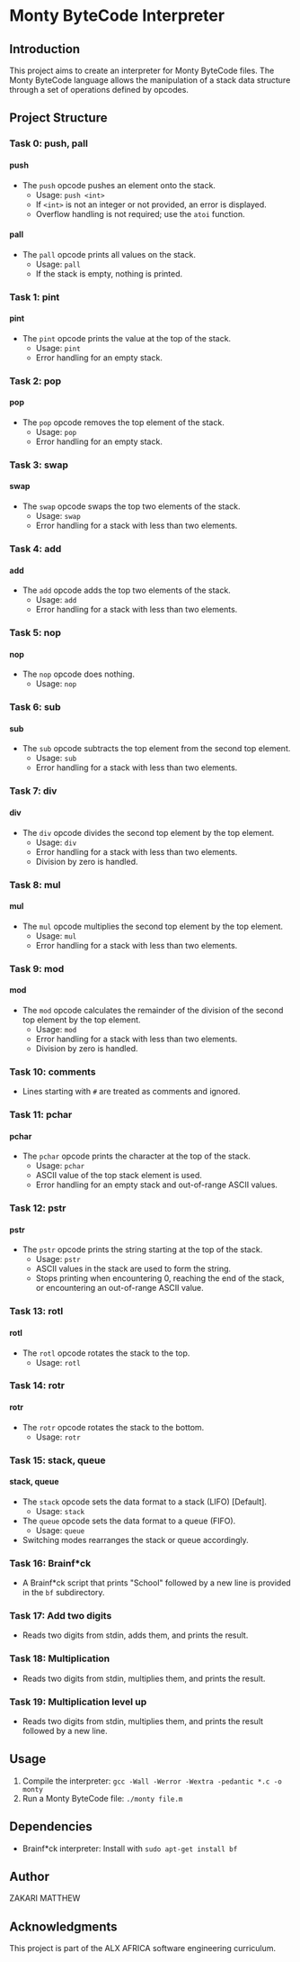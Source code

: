 # Monty ByteCode Interpreter

## Introduction

This project aims to create an interpreter for Monty ByteCode files. The Monty ByteCode language allows the manipulation of a stack data structure through a set of operations defined by opcodes.

## Project Structure

### Task 0: push, pall

#### push
- The `push` opcode pushes an element onto the stack.
    - Usage: `push <int>`
    - If `<int>` is not an integer or not provided, an error is displayed.
    - Overflow handling is not required; use the `atoi` function.

#### pall
- The `pall` opcode prints all values on the stack.
    - Usage: `pall`
    - If the stack is empty, nothing is printed.

### Task 1: pint

#### pint
- The `pint` opcode prints the value at the top of the stack.
    - Usage: `pint`
    - Error handling for an empty stack.

### Task 2: pop

#### pop
- The `pop` opcode removes the top element of the stack.
    - Usage: `pop`
    - Error handling for an empty stack.

### Task 3: swap

#### swap
- The `swap` opcode swaps the top two elements of the stack.
    - Usage: `swap`
    - Error handling for a stack with less than two elements.

### Task 4: add

#### add
- The `add` opcode adds the top two elements of the stack.
    - Usage: `add`
    - Error handling for a stack with less than two elements.

### Task 5: nop

#### nop
- The `nop` opcode does nothing.
    - Usage: `nop`

### Task 6: sub

#### sub
- The `sub` opcode subtracts the top element from the second top element.
    - Usage: `sub`
    - Error handling for a stack with less than two elements.

### Task 7: div

#### div
- The `div` opcode divides the second top element by the top element.
    - Usage: `div`
    - Error handling for a stack with less than two elements.
    - Division by zero is handled.

### Task 8: mul

#### mul
- The `mul` opcode multiplies the second top element by the top element.
    - Usage: `mul`
    - Error handling for a stack with less than two elements.

### Task 9: mod

#### mod
- The `mod` opcode calculates the remainder of the division of the second top element by the top element.
    - Usage: `mod`
    - Error handling for a stack with less than two elements.
    - Division by zero is handled.

### Task 10: comments

- Lines starting with `#` are treated as comments and ignored.

### Task 11: pchar

#### pchar
- The `pchar` opcode prints the character at the top of the stack.
    - Usage: `pchar`
    - ASCII value of the top stack element is used.
    - Error handling for an empty stack and out-of-range ASCII values.

### Task 12: pstr

#### pstr
- The `pstr` opcode prints the string starting at the top of the stack.
    - Usage: `pstr`
    - ASCII values in the stack are used to form the string.
    - Stops printing when encountering 0, reaching the end of the stack, or encountering an out-of-range ASCII value.

### Task 13: rotl

#### rotl
- The `rotl` opcode rotates the stack to the top.
    - Usage: `rotl`

### Task 14: rotr

#### rotr
- The `rotr` opcode rotates the stack to the bottom.
    - Usage: `rotr`

### Task 15: stack, queue

#### stack, queue
- The `stack` opcode sets the data format to a stack (LIFO) [Default].
    - Usage: `stack`
- The `queue` opcode sets the data format to a queue (FIFO).
    - Usage: `queue`
- Switching modes rearranges the stack or queue accordingly.

### Task 16: Brainf*ck

- A Brainf*ck script that prints "School" followed by a new line is provided in the `bf` subdirectory.

### Task 17: Add two digits

- Reads two digits from stdin, adds them, and prints the result.

### Task 18: Multiplication

- Reads two digits from stdin, multiplies them, and prints the result.

### Task 19: Multiplication level up

- Reads two digits from stdin, multiplies them, and prints the result followed by a new line.

## Usage

1. Compile the interpreter: `gcc -Wall -Werror -Wextra -pedantic *.c -o monty`
2. Run a Monty ByteCode file: `./monty file.m`

## Dependencies

- Brainf*ck interpreter: Install with `sudo apt-get install bf`

## Author

ZAKARI MATTHEW

## Acknowledgments
This project is part of the ALX AFRICA software engineering curriculum.
